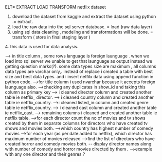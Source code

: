 ELT= EXTRACT LOAD TRANSFORM  netflix dataset
1. download the dataset from kaggle and extract the dataset using python .= extract.
2. load the  raw data  into the  sql server database. = load  (raw data layer)
3. using sql data cleaning , modeling and transformations  will be done. = transform ( store in final staging layer )

4.This data is used for data analysis.


--> in title column , some rows language is foreign launguage . when we load into sql server we unable to get  that launguage as output instead we getting question marks(?).
some data types size are maximum , all columns data types  are varchar only,.
instead of replace i created a table with best  size and best data types. and i insert netfilx data using append function in python code.
-->for title column i used nvarchar because it accepts foreign launguage also.
-->checking any duplicates in show_id  and taking this column as primary key
--> i cleaned director column and created another table   ie netflix_ director.
--> i cleaned country column and created another table ie netflix_country.
-->i cleaned listed_in column and created genre  table ie netflix_country.
--> i cleaned cast column and created another table ie netflix_cast.
--> remaining columns i cleaned and created another table ie netflix table.
-->for each director count the no of movies and tv shows created by them in separate columns 
for directors who have created tv shows and movies both.
-->which country has highest number of comedy movies 
-->for each year (as per date added to netflix), which director has maximum number of movies released
-->find the list of directors who have created horror and comedy movies both.
-- display director names along with number of comedy and horror movies directed by them .
-->example with any one director and their genres ?

